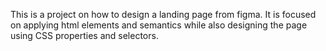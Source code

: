 This is a project on how to design a landing page from figma.
It is focused on applying html elements and semantics while also designing the page using CSS properties and selectors.
